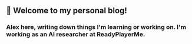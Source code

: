 ## 👋  **Welcome to my personal blog!**

### Alex here, writing down things I'm learning or working on. I'm working as an AI researcher at ReadyPlayerMe.